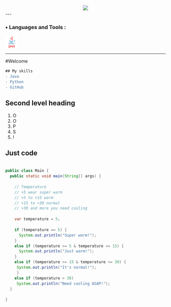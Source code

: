 <div id="header" align="center">
  <img src="https://media.giphy.com/media/v1.Y2lkPTc5MGI3NjExNzJ2b3NhYjI4cHptemo3N3pkNTk0bXBwbmJobTUzMW1pdmNydDUyayZlcD12MV9pbnRlcm5hbF9naWZfYnlfaWQmY3Q9cw/1n98C6J1I3vy31q9Bl/giphy.gif" width="250"/>
</div>
---

### :black_small_square: Languages and Tools :
<div>
  <img src="https://github.com/devicons/devicon/blob/master/icons/java/java-original-wordmark.svg" title="Java" alt="Java" width="40" height="40"/>&nbsp;
</div>

---

#Welcome

```diff
## My skills
- Java
- Python 
- GitHub
```
## Second level heading
1. O
2. O
3. P
4. S
5. !

## Just code
```java

public class Main {
  public static void main(String[] args) {

    // Temperature
    // +5 wear super warm
    // +5 to +15 warm
    // +15 to +30 normal
    // +30 and more you need cooling

    var temperature = 5;

    if (temperature == 5) {
      System.out.println("Super warm!");
    }
    else if (temperature >= 5 & temperature <= 15) {
      System.out.println("Just warm!");
    }
    else if (temperature >= 15 & temperature <= 30) {
     System.out.println("It's normal!");
     }
    else if (temperature > 30) 
     System.out.println("Need cooling ASAP!");
  }

}
```
